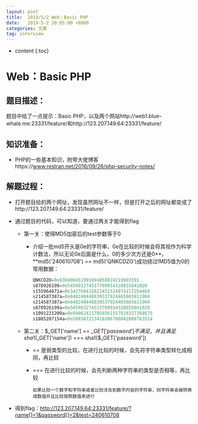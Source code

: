 ```yaml
---
layout: post
title:  2019/5/2 Web：Basic PHP
date:   2019-5-2 20:05:00 +0800
categories: 文章
tag: interview
---
```


* content
{:toc}
# Web：Basic PHP

## 题目描述：

题目中给了一点提示：Basic PHP，以及两个网站http://web1.blue-whale.me:23331/feature/和http://123.207.149.64:23331/feature/

## 知识准备：

- PHP的一些基本知识，附带大佬博客https://www.restran.net/2016/09/26/php-security-notes/

## 解题过程：

- 打开题目给的两个网址，发现虽然网址不一样，但是打开之后的网址都变成了http://123.207.149.64:23331/feature/

- 通过题目的代码，可以知道，要通过两关才能得到flag

  - 第一关：使得MD5加密后的test参数等于0

    - 介绍一批md5开头是0e的字符串，0e在比较的时候会将其视作为科学计数法，所以无论0e后面是什么，0的多少次方还是0**。**md5('240610708') == md5('QNKCDZO')成功绕过!MD5值为0的常用数据：

      ~~~python
      QNKCDZO=0e830400451993494058024219903391
      s878926199=0e545993274517709034328855841020
      s155964671a=0e342768416822451524974117254469
      s214587387a=0e848240448830537924465865611904
      s214587387a=0e848240448830537924465865611904
      s878926199a=0e545993274517709034328855841020
      s1091221200a=0e940624217856561557816327384675
      s1885207154a=0e509367213418206700842008763514
      ~~~

  - 第二关：$\_GET['name'] == $\_GET['password']不满足，并且满足sha1($\_GET['name']) === sha1($\_GET['password'])

    - == 是弱类型的比较，在进行比较的时候，会先将字符串类型转化成相同，再比较

    - === 在进行比较的时候，会先判断两种字符串的类型是否相等，再比较

      ```
      如果比较一个数字和字符串或者比较涉及到数字内容的字符串，则字符串会被转换成数值并且比较按照数值来进行
      
      ```

- 得到flag：http://123.207.149.64:23331/feature/?name[]=1&password[]=2&test=240610708